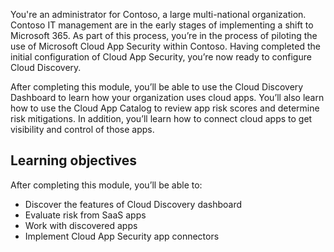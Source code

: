 You're an administrator for Contoso, a large multi-national organization. Contoso IT management are in the early stages of implementing a shift to Microsoft 365. As part of this process, you’re in the process of piloting the use of Microsoft Cloud App Security within Contoso. Having completed the initial configuration of Cloud App Security, you’re now ready to configure Cloud Discovery. 

After completing this module, you’ll be able to use the Cloud Discovery Dashboard to learn how your organization uses cloud apps. You’ll also learn how to use the Cloud App Catalog to review app risk scores and determine risk mitigations. In addition, you’ll learn how to connect cloud apps to get visibility and control of those apps.

## Learning objectives

After completing this module, you’ll be able to:

- Discover the features of Cloud Discovery dashboard
- Evaluate risk from SaaS apps
- Work with discovered apps
- Implement Cloud App Security app connectors